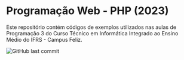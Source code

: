 # Programação Web - PHP (2023)

Este repositório contém códigos de exemplos utilizados nas aulas de Programação 3 do Curso Técnico em Informática Integrado ao Ensino Médio do IFRS - Campus Feliz.

![GitHub last commit](https://img.shields.io/github/last-commit/vinihf/ProgramacaoWeb_PHP?style=for-the-badge)
